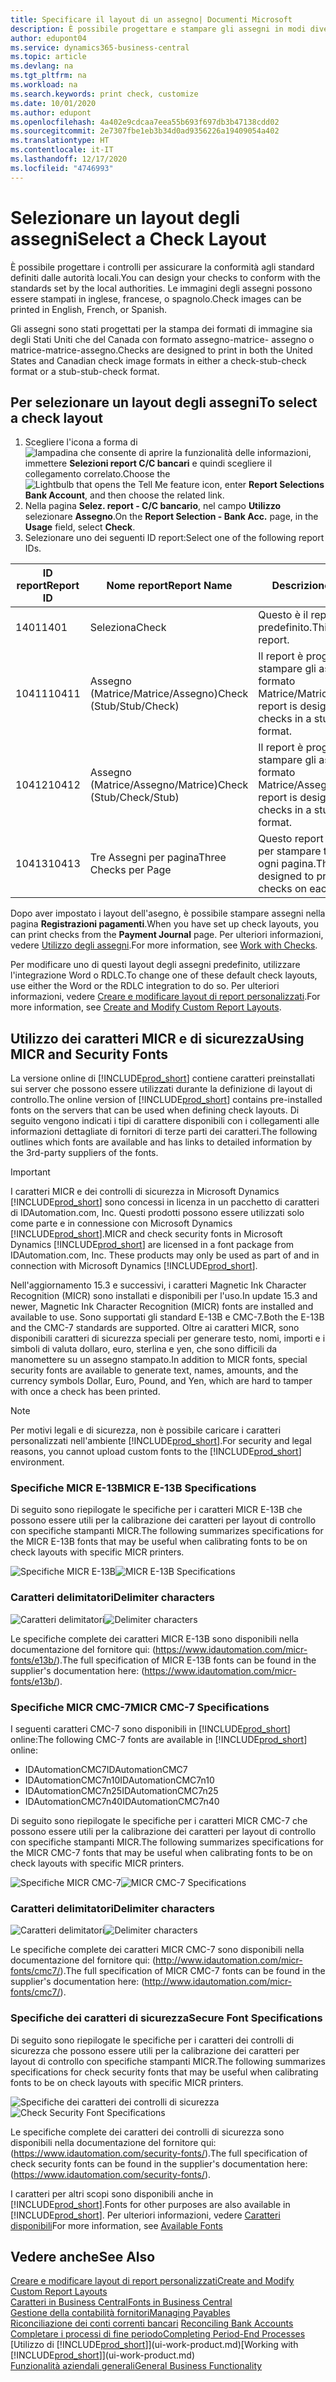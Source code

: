 ```yaml
---
title: Specificare il layout di un assegno| Documenti Microsoft
description: È possibile progettare e stampare gli assegni in modi diversi per conformità agli standard.
author: edupont04
ms.service: dynamics365-business-central
ms.topic: article
ms.devlang: na
ms.tgt_pltfrm: na
ms.workload: na
ms.search.keywords: print check, customize
ms.date: 10/01/2020
ms.author: edupont
ms.openlocfilehash: 4a402e9cdcaa7eea55b693f697db3b47138cdd02
ms.sourcegitcommit: 2e7307fbe1eb3b34d0ad9356226a19409054a402
ms.translationtype: HT
ms.contentlocale: it-IT
ms.lasthandoff: 12/17/2020
ms.locfileid: "4746993"
---
```

# <a name="select-a-check-layout"></a><span data-ttu-id="2713f-103">Selezionare un layout degli assegni</span><span class="sxs-lookup"><span data-stu-id="2713f-103">Select a Check Layout</span></span>
<span data-ttu-id="2713f-104">È possibile progettare i controlli per assicurare la conformità agli standard definiti dalle autorità locali.</span><span class="sxs-lookup"><span data-stu-id="2713f-104">You can design your checks to conform with the standards set by the local authorities.</span></span> <span data-ttu-id="2713f-105">Le immagini degli assegni possono essere stampati in inglese, francese, o spagnolo.</span><span class="sxs-lookup"><span data-stu-id="2713f-105">Check images can be printed in English, French, or Spanish.</span></span>

<span data-ttu-id="2713f-106">Gli assegni sono stati progettati per la stampa dei formati di immagine sia degli Stati Uniti che del Canada con formato assegno-matrice- assegno o matrice-matrice-assegno.</span><span class="sxs-lookup"><span data-stu-id="2713f-106">Checks are designed to print in both the United States and Canadian check image formats in either a check-stub-check format or a stub-stub-check format.</span></span>

## <a name="to-select-a-check-layout"></a><span data-ttu-id="2713f-107">Per selezionare un layout degli assegni</span><span class="sxs-lookup"><span data-stu-id="2713f-107">To select a check layout</span></span>
1. <span data-ttu-id="2713f-108">Scegliere l'icona a forma di ![lampadina che consente di aprire la funzionalità delle informazioni](media/ui-search/search_small.png "Informazioni sull'operazione che si desidera eseguire"), immettere **Selezioni report C/C bancari** e quindi scegliere il collegamento correlato.</span><span class="sxs-lookup"><span data-stu-id="2713f-108">Choose the ![Lightbulb that opens the Tell Me feature](media/ui-search/search_small.png "Tell me what you want to do") icon, enter **Report Selections Bank Account**, and then choose the related link.</span></span>
2. <span data-ttu-id="2713f-109">Nella pagina **Selez. report - C/C bancario**, nel campo **Utilizzo** selezionare **Assegno**.</span><span class="sxs-lookup"><span data-stu-id="2713f-109">On the **Report Selection - Bank Acc.** page, in the **Usage** field, select **Check**.</span></span>
3. <span data-ttu-id="2713f-110">Selezionare uno dei seguenti ID report:</span><span class="sxs-lookup"><span data-stu-id="2713f-110">Select one of the following report IDs.</span></span>

| <span data-ttu-id="2713f-111">ID report</span><span class="sxs-lookup"><span data-stu-id="2713f-111">Report ID</span></span> | <span data-ttu-id="2713f-112">Nome report</span><span class="sxs-lookup"><span data-stu-id="2713f-112">Report Name</span></span> | <span data-ttu-id="2713f-113">Descrizione</span><span class="sxs-lookup"><span data-stu-id="2713f-113">Description</span></span> |
| --- | --- | --- |
| <span data-ttu-id="2713f-114">1401</span><span class="sxs-lookup"><span data-stu-id="2713f-114">1401</span></span> |<span data-ttu-id="2713f-115">Seleziona</span><span class="sxs-lookup"><span data-stu-id="2713f-115">Check</span></span> |<span data-ttu-id="2713f-116">Questo è il report predefinito.</span><span class="sxs-lookup"><span data-stu-id="2713f-116">This is the default report.</span></span> |
| <span data-ttu-id="2713f-117">10411</span><span class="sxs-lookup"><span data-stu-id="2713f-117">10411</span></span> |<span data-ttu-id="2713f-118">Assegno (Matrice/Matrice/Assegno)</span><span class="sxs-lookup"><span data-stu-id="2713f-118">Check (Stub/Stub/Check)</span></span> |<span data-ttu-id="2713f-119">Il report è progettato per stampare gli assegni in formato Matrice/Matrice/Assegno.</span><span class="sxs-lookup"><span data-stu-id="2713f-119">This report is designed to print checks in a stub/stub/check format.</span></span> |
| <span data-ttu-id="2713f-120">10412</span><span class="sxs-lookup"><span data-stu-id="2713f-120">10412</span></span> |<span data-ttu-id="2713f-121">Assegno (Matrice/Assegno/Matrice)</span><span class="sxs-lookup"><span data-stu-id="2713f-121">Check (Stub/Check/Stub)</span></span> |<span data-ttu-id="2713f-122">Il report è progettato per stampare gli assegni in formato Matrice/Assegno/Matrice.</span><span class="sxs-lookup"><span data-stu-id="2713f-122">This report is designed to print checks in a stub/check/stub format.</span></span> |
| <span data-ttu-id="2713f-123">10413</span><span class="sxs-lookup"><span data-stu-id="2713f-123">10413</span></span> |<span data-ttu-id="2713f-124">Tre Assegni per pagina</span><span class="sxs-lookup"><span data-stu-id="2713f-124">Three Checks per Page</span></span> |<span data-ttu-id="2713f-125">Questo report è progettato per stampare tre assegni su ogni pagina.</span><span class="sxs-lookup"><span data-stu-id="2713f-125">This report is designed to print three checks on each page.</span></span> |

<span data-ttu-id="2713f-126">Dopo aver impostato i layout dell'asegno, è possibile stampare assegni nella pagina **Registrazioni pagamenti**.</span><span class="sxs-lookup"><span data-stu-id="2713f-126">When you have set up check layouts, you can print checks from the **Payment Journal** page.</span></span> <span data-ttu-id="2713f-127">Per ulteriori informazioni, vedere [Utilizzo degli assegni](payables-how-work-checks.md).</span><span class="sxs-lookup"><span data-stu-id="2713f-127">For more information, see [Work with Checks](payables-how-work-checks.md).</span></span>

<span data-ttu-id="2713f-128">Per modificare uno di questi layout degli assegni predefinito, utilizzare l'integrazione Word o RDLC.</span><span class="sxs-lookup"><span data-stu-id="2713f-128">To change one of these default check layouts, use either the Word or the RDLC integration to do so.</span></span> <span data-ttu-id="2713f-129">Per ulteriori informazioni, vedere [Creare e modificare layout di report personalizzati](ui-how-create-custom-report-layout.md).</span><span class="sxs-lookup"><span data-stu-id="2713f-129">For more information, see [Create and Modify Custom Report Layouts](ui-how-create-custom-report-layout.md).</span></span>

## <a name="using-micr-and-security-fonts"></a><span data-ttu-id="2713f-130">Utilizzo dei caratteri MICR e di sicurezza</span><span class="sxs-lookup"><span data-stu-id="2713f-130">Using MICR and Security Fonts</span></span>
<span data-ttu-id="2713f-131">La versione online di [!INCLUDE[prod_short](includes/prod_short.md)] contiene caratteri preinstallati sui server che possono essere utilizzati durante la definizione di layout di controllo.</span><span class="sxs-lookup"><span data-stu-id="2713f-131">The online version of [!INCLUDE[prod_short](includes/prod_short.md)] contains pre-installed fonts on the servers that can be used when defining check layouts.</span></span> <span data-ttu-id="2713f-132">Di seguito vengono indicati i tipi di carattere disponibili con i collegamenti alle informazioni dettagliate di fornitori di terze parti dei caratteri.</span><span class="sxs-lookup"><span data-stu-id="2713f-132">The following outlines which fonts are available and has links to detailed information by the 3rd-party suppliers of the fonts.</span></span>

> [!Important]
> <span data-ttu-id="2713f-133">I caratteri MICR e dei controlli di sicurezza in Microsoft Dynamics [!INCLUDE[prod_short](includes/prod_short.md)] sono concessi in licenza in un pacchetto di caratteri di IDAutomation.com, Inc. Questi prodotti possono essere utilizzati solo come parte e in connessione con Microsoft Dynamics [!INCLUDE[prod_short](includes/prod_short.md)].</span><span class="sxs-lookup"><span data-stu-id="2713f-133">MICR and check security fonts in Microsoft Dynamics [!INCLUDE[prod_short](includes/prod_short.md)] are licensed in a font package from IDAutomation.com, Inc. These products may only be used as part of and in connection with Microsoft Dynamics [!INCLUDE[prod_short](includes/prod_short.md)].</span></span>

<span data-ttu-id="2713f-134">Nell'aggiornamento 15.3 e successivi, i caratteri Magnetic Ink Character Recognition (MICR) sono installati e disponibili per l'uso.</span><span class="sxs-lookup"><span data-stu-id="2713f-134">In update 15.3 and newer, Magnetic Ink Character Recognition (MICR) fonts are installed and available to use.</span></span> <span data-ttu-id="2713f-135">Sono supportati gli standard E-13B e CMC-7.</span><span class="sxs-lookup"><span data-stu-id="2713f-135">Both the E-13B and the CMC-7 standards are supported.</span></span> <span data-ttu-id="2713f-136">Oltre ai caratteri MICR, sono disponibili caratteri di sicurezza speciali per generare testo, nomi, importi e i simboli di valuta dollaro, euro, sterlina e yen, che sono difficili da manomettere su un assegno stampato.</span><span class="sxs-lookup"><span data-stu-id="2713f-136">In addition to MICR fonts, special security fonts are available to generate text, names, amounts, and the currency symbols Dollar, Euro, Pound, and Yen, which are hard to tamper with once a check has been printed.</span></span>

> [!NOTE]
> <span data-ttu-id="2713f-137">Per motivi legali e di sicurezza, non è possibile caricare i caratteri personalizzati nell'ambiente [!INCLUDE[prod_short](includes/prod_short.md)].</span><span class="sxs-lookup"><span data-stu-id="2713f-137">For security and legal reasons, you cannot upload custom fonts to the [!INCLUDE[prod_short](includes/prod_short.md)] environment.</span></span>

### <a name="micr-e-13b-specifications"></a><span data-ttu-id="2713f-138">Specifiche MICR E-13B</span><span class="sxs-lookup"><span data-stu-id="2713f-138">MICR E-13B Specifications</span></span>
<span data-ttu-id="2713f-139">Di seguito sono riepilogate le specifiche per i caratteri MICR E-13B che possono essere utili per la calibrazione dei caratteri per layout di controllo con specifiche stampanti MICR.</span><span class="sxs-lookup"><span data-stu-id="2713f-139">The following summarizes specifications for the MICR E-13B fonts that may be useful when calibrating fonts to be on check layouts with specific MICR printers.</span></span>

<span data-ttu-id="2713f-140">![Specifiche MICR E-13B](media/font_MICR_E-13B_Specifications.png "Specifiche MICR E-13B")</span><span class="sxs-lookup"><span data-stu-id="2713f-140">![MICR E-13B Specifications](media/font_MICR_E-13B_Specifications.png "MICR E-13B Specifications")</span></span>

### <a name="delimiter-characters"></a><span data-ttu-id="2713f-141">Caratteri delimitatori</span><span class="sxs-lookup"><span data-stu-id="2713f-141">Delimiter characters</span></span>
<span data-ttu-id="2713f-142">![Caratteri delimitatori](media/font-micr-letters.png "Caratteri delimitatori")</span><span class="sxs-lookup"><span data-stu-id="2713f-142">![Delimiter characters](media/font-micr-letters.png "Delimiter characters")</span></span>

<span data-ttu-id="2713f-143">Le specifiche complete dei caratteri MICR E-13B sono disponibili nella documentazione del fornitore qui: (https://www.idautomation.com/micr-fonts/e13b/).</span><span class="sxs-lookup"><span data-stu-id="2713f-143">The full specification of MICR E-13B fonts can be found in the supplier's documentation here: (https://www.idautomation.com/micr-fonts/e13b/).</span></span>

### <a name="micr-cmc-7-specifications"></a><span data-ttu-id="2713f-144">Specifiche MICR CMC-7</span><span class="sxs-lookup"><span data-stu-id="2713f-144">MICR CMC-7 Specifications</span></span>
<span data-ttu-id="2713f-145">I seguenti caratteri CMC-7 sono disponibili in [!INCLUDE[prod_short](includes/prod_short.md)] online:</span><span class="sxs-lookup"><span data-stu-id="2713f-145">The following CMC-7 fonts are available in [!INCLUDE[prod_short](includes/prod_short.md)] online:</span></span>

- <span data-ttu-id="2713f-146">IDAutomationCMC7</span><span class="sxs-lookup"><span data-stu-id="2713f-146">IDAutomationCMC7</span></span>
- <span data-ttu-id="2713f-147">IDAutomationCMC7n10</span><span class="sxs-lookup"><span data-stu-id="2713f-147">IDAutomationCMC7n10</span></span>
- <span data-ttu-id="2713f-148">IDAutomationCMC7n25</span><span class="sxs-lookup"><span data-stu-id="2713f-148">IDAutomationCMC7n25</span></span>
-   <span data-ttu-id="2713f-149">IDAutomationCMC7n40</span><span class="sxs-lookup"><span data-stu-id="2713f-149">IDAutomationCMC7n40</span></span>

<span data-ttu-id="2713f-150">Di seguito sono riepilogate le specifiche per i caratteri MICR CMC-7 che possono essere utili per la calibrazione dei caratteri per layout di controllo con specifiche stampanti MICR.</span><span class="sxs-lookup"><span data-stu-id="2713f-150">The following summarizes specifications for the MICR CMC-7 fonts that may be useful when calibrating fonts to be on check layouts with specific MICR printers.</span></span>

<span data-ttu-id="2713f-151">![Specifiche MICR CMC-7](media/font_MICR_CMC-7_Specifications.png "Specifiche MICR CMC-7")</span><span class="sxs-lookup"><span data-stu-id="2713f-151">![MICR CMC-7 Specifications](media/font_MICR_CMC-7_Specifications.png "MICR CMC-7 Specifications")</span></span>

### <a name="delimiter-characters"></a><span data-ttu-id="2713f-152">Caratteri delimitatori</span><span class="sxs-lookup"><span data-stu-id="2713f-152">Delimiter characters</span></span>
<span data-ttu-id="2713f-153">![Caratteri delimitatori](media/font-cmc7-letters.png "Caratteri delimitatori")</span><span class="sxs-lookup"><span data-stu-id="2713f-153">![Delimiter characters](media/font-cmc7-letters.png "Delimiter characters")</span></span>

<span data-ttu-id="2713f-154">Le specifiche complete dei caratteri MICR CMC-7 sono disponibili nella documentazione del fornitore qui: (http://www.idautomation.com/micr-fonts/cmc7/).</span><span class="sxs-lookup"><span data-stu-id="2713f-154">The full specification of MICR CMC-7 fonts can be found in the supplier's documentation here: (http://www.idautomation.com/micr-fonts/cmc7/).</span></span>

### <a name="secure-font-specifications"></a><span data-ttu-id="2713f-155">Specifiche dei caratteri di sicurezza</span><span class="sxs-lookup"><span data-stu-id="2713f-155">Secure Font Specifications</span></span>
<span data-ttu-id="2713f-156">Di seguito sono riepilogate le specifiche per i caratteri dei controlli di sicurezza che possono essere utili per la calibrazione dei caratteri per layout di controllo con specifiche stampanti MICR.</span><span class="sxs-lookup"><span data-stu-id="2713f-156">The following summarizes specifications for check security fonts that may be useful when calibrating fonts to be on check layouts with specific MICR printers.</span></span>

<span data-ttu-id="2713f-157">![Specifiche dei caratteri dei controlli di sicurezza](media/font_check-security-font_Specifications.png "Specifiche dei caratteri dei controlli di sicurezza")</span><span class="sxs-lookup"><span data-stu-id="2713f-157">![Check Security Font Specifications](media/font_check-security-font_Specifications.png "Check Security Font Specifications")</span></span>

<span data-ttu-id="2713f-158">Le specifiche complete dei caratteri dei controlli di sicurezza sono disponibili nella documentazione del fornitore qui: (https://www.idautomation.com/security-fonts/).</span><span class="sxs-lookup"><span data-stu-id="2713f-158">The full specification of check security fonts can be found in the supplier's documentation here: (https://www.idautomation.com/security-fonts/).</span></span>

<span data-ttu-id="2713f-159">I caratteri per altri scopi sono disponibili anche in [!INCLUDE[prod_short](includes/prod_short.md)].</span><span class="sxs-lookup"><span data-stu-id="2713f-159">Fonts for other purposes are also available in [!INCLUDE[prod_short](includes/prod_short.md)].</span></span> <span data-ttu-id="2713f-160">Per ulteriori informazioni, vedere [Caratteri disponibili](ui-fonts.md)</span><span class="sxs-lookup"><span data-stu-id="2713f-160">For more information, see [Available Fonts](ui-fonts.md)</span></span>

## <a name="see-also"></a><span data-ttu-id="2713f-161">Vedere anche</span><span class="sxs-lookup"><span data-stu-id="2713f-161">See Also</span></span>
[<span data-ttu-id="2713f-162">Creare e modificare layout di report personalizzati</span><span class="sxs-lookup"><span data-stu-id="2713f-162">Create and Modify Custom Report Layouts</span></span>](ui-how-create-custom-report-layout.md)  
[<span data-ttu-id="2713f-163">Caratteri in Business Central</span><span class="sxs-lookup"><span data-stu-id="2713f-163">Fonts in Business Central</span></span>](ui-fonts.md)  
[<span data-ttu-id="2713f-164">Gestione della contabilità fornitori</span><span class="sxs-lookup"><span data-stu-id="2713f-164">Managing Payables</span></span>](payables-manage-payables.md)  
<span data-ttu-id="2713f-165">[Riconciliazione dei conti correnti bancari](bank-manage-bank-accounts.md) </span><span class="sxs-lookup"><span data-stu-id="2713f-165">[Reconciling Bank Accounts](bank-manage-bank-accounts.md) </span></span>  
[<span data-ttu-id="2713f-166">Completare i processi di fine periodo</span><span class="sxs-lookup"><span data-stu-id="2713f-166">Completing Period-End Processes</span></span>](year-how-complete-period-end-processes.md)  
<span data-ttu-id="2713f-167">[Utilizzo di [!INCLUDE[prod_short](includes/prod_short.md)]](ui-work-product.md)</span><span class="sxs-lookup"><span data-stu-id="2713f-167">[Working with [!INCLUDE[prod_short](includes/prod_short.md)]](ui-work-product.md)</span></span>  
[<span data-ttu-id="2713f-168">Funzionalità aziendali generali</span><span class="sxs-lookup"><span data-stu-id="2713f-168">General Business Functionality</span></span>](ui-across-business-areas.md)
